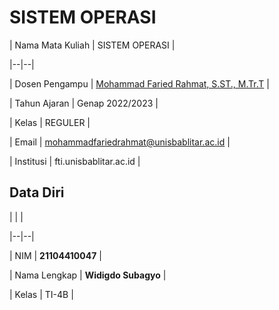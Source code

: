 
# SISTEM OPERASI

| Nama Mata Kuliah  | SISTEM OPERASI |

|--|--|

| Dosen Pengampu | [Mohammad Faried Rahmat, S.ST., M.Tr.T](https://github.com/mrhmt80) |

| Tahun Ajaran | Genap 2022/2023 |

| Kelas | REGULER |

| Email | mohammadfariedrahmat@unisbablitar.ac.id |

| Institusi | fti.unisbablitar.ac.id |

## Data Diri

|  |  |

|--|--|

| NIM | **21104410047** |

| Nama Lengkap | **Widigdo Subagyo** |

| Kelas | TI-4B |
